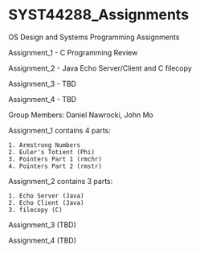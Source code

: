 # SYST44288_Assignments
OS Design and  Systems Programming Assignments

Assignment_1 - C Programming Review

Assignment_2 - Java Echo Server/Client and C filecopy

Assignment_3 - TBD

Assignment_4 - TBD


Group Members: Daniel Nawrocki, John Mo

Assignment_1 contains 4 parts:

	1. Armstrong Numbers
	2. Euler's Totient (Phi)
	3. Pointers Part 1 (rmchr)
	4. Pointers Part 2 (rmstr)
	
Assignment_2 contains 3 parts:

	1. Echo Server (Java)
	2. Echo Client (Java)
	3. filecopy (C)
	
Assignment_3 (TBD)

Assignment_4 (TBD)

